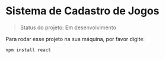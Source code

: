<h1>Sistema de Cadastro de Jogos</h1>

> Status do projeto: Em desenvolvimento 

Para rodar esse projeto na sua máquina, por favor digite:

```
npm install react
``` 
